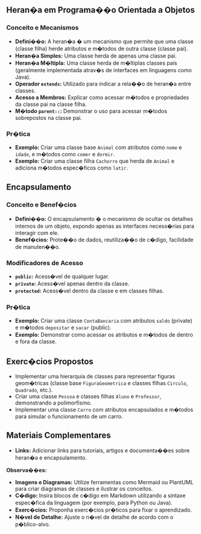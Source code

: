 ## Heran�a em Programa��o Orientada a Objetos

### Conceito e Mecanismos
* **Defini��o:** A heran�a � um mecanismo que permite que uma classe (classe filha) herde atributos e m�todos de outra classe (classe pai). 
* **Heran�a Simples:** Uma classe herda de apenas uma classe pai.
* **Heran�a M�ltipla:** Uma classe herda de m�ltiplas classes pais (geralmente implementada atrav�s de interfaces em linguagens como Java).
* **Operador `extends`:** Utilizado para indicar a rela��o de heran�a entre classes.
* **Acesso a Membros:** Explicar como acessar m�todos e propriedades da classe pai na classe filha.
* **M�todo `parent::`:** Demonstrar o uso para acessar m�todos sobrepostos na classe pai.

### Pr�tica
* **Exemplo:** Criar uma classe base `Animal` com atributos como `nome` e `idade`, e m�todos como `comer` e `dormir`.
* **Exemplo:** Criar uma classe filha `Cachorro` que herda de `Animal` e adiciona m�todos espec�ficos como `latir`.

## Encapsulamento
### Conceito e Benef�cios
* **Defini��o:** O encapsulamento � o mecanismo de ocultar os detalhes internos de um objeto, expondo apenas as interfaces necess�rias para interagir com ele.
* **Benef�cios:** Prote��o de dados, reutiliza��o de c�digo, facilidade de manuten��o.

### Modificadores de Acesso
* **`public`:** Acess�vel de qualquer lugar.
* **`private`:** Acess�vel apenas dentro da classe.
* **`protected`:** Acess�vel dentro da classe e em classes filhas.

### Pr�tica
* **Exemplo:** Criar uma classe `ContaBancaria` com atributos `saldo` (private) e m�todos `depositar` e `sacar` (public).
* **Exemplo:** Demonstrar como acessar os atributos e m�todos de dentro e fora da classe.

## Exerc�cios Propostos
* Implementar uma hierarquia de classes para representar figuras geom�tricas (classe base `FiguraGeometrica` e classes filhas `Circulo`, `Quadrado`, etc.).
* Criar uma classe `Pessoa` e classes filhas `Aluno` e `Professor`, demonstrando a polimorfismo.
* Implementar uma classe `Carro` com atributos encapsulados e m�todos para simular o funcionamento de um carro.

## Materiais Complementares
* **Links:** Adicionar links para tutoriais, artigos e documenta��es sobre heran�a e encapsulamento.

**Observa��es:**

* **Imagens e Diagramas:** Utilize ferramentas como Mermaid ou PlantUML para criar diagramas de classes e ilustrar os conceitos.
* **C�digo:** Insira blocos de c�digo em Markdown utilizando a sintaxe espec�fica da linguagem (por exemplo, para Python ou Java).
* **Exerc�cios:** Proponha exerc�cios pr�ticos para fixar o aprendizado.
* **N�vel de Detalhe:** Ajuste o n�vel de detalhe de acordo com o p�blico-alvo.

